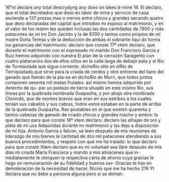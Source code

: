 16°xt declare any total descrydyng any doxo on lakes d-mine
16. El declaro, que el total decretados que dexo en labor de mina y servicio de casa asciende a 137 prezas mas o menos entre chicos y grandes sacando quatro que dexo declaradas del capital que introdixo mi esposo al matrimonio, y en el valor de los reston
tes quedan inclusas las dos cantidades de 7800 y más patacones de mi tro Don Jacinto y la de 6700 y tantos como propios de mi madre Doña Teresa y de la deducción de ambas el sobrante liqui
do forma los ganancias del matrimonio: declaro que
conste
17ª xtem declaro, que durante el matrimonio con el expresado mi
marido Don Francisco García y Ruiz hemos adquirido con nuestra
El plan de la cerrazón Saragento con cuatro platanarios dos de ellos sitios en la calle larga de debajo pata y el Rio de Tormautada que sigue corriente.
dichoRío otto en elRío de Torriquiatado,que sirve para la criada de cerdos y otro enfrente del llano del ganado que llamán de la pla-xa en dichoRío de Murri, que todos juntos componen sesenta mil matas frutales: así mismo hemos adquirido por derecho de qu-
por un pedazo de tierra situado en este mismo Río, sus líneas por la quebrada nombrada Guapazha, y por abajo otra nombrada Chinindó, que de montes bravos que eran en sus estribos a los cuales tenían sus caballos y sus cabras, todos estos estaban en la parte de arriba de la quebrada Guapazha.
Ran postables en el que existen quarenta y tantos cabezas de ganado de criado chicos y grandes macho y embro: lo que declaro para que conste 18º xtem declaro: declaro las alhajas de oro y plata de mi uso
Adquiridas durante mi matrimonio y las dejo a disposición de mi hija.
Antonio García y falcon, se leen después de mis reuniones de liderazgo de mis bienes la cantidad de dos mil patacones atendiendo a sus buenos procedimientos, y respeto con que me ha tratado: lo que declaro para que conste
Xtem declaro que es mi voluntad sea libre después de mis días mi criada María Francisca y mando a mis almacenes que in- mediatamente le otorguen la respectiva carta de ahorro cuya gracias le hago en remuneración de su fidelidad y buenos ser-
Gracias te has en demoleración de la necesidad de hacer. Nicios que me ha hecho 219 Yt declara que no debe a persona alguna pero sí se deman.